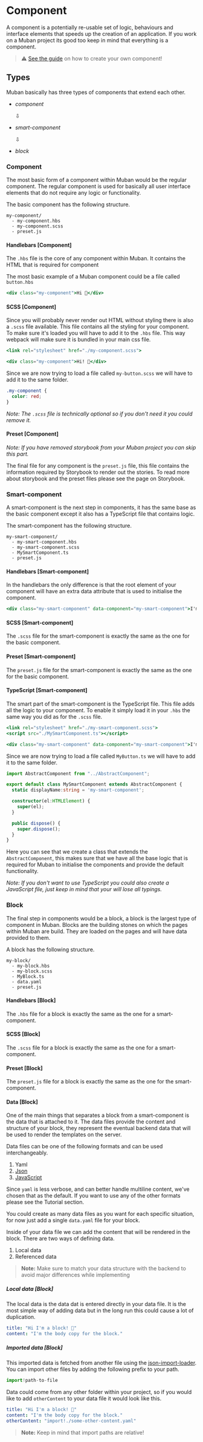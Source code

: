 # Component
A component is a potentially re-usable set of logic, behaviours and interface elements that speeds up the creation of an application. If you work on a Muban project its good too keep in mind that everything is a component.  

> ⚠️ [See the guide](./12-guides.md#Create-a-component) on how to create your own component! 

## Types

Muban basically has three types of components that extend each other.

- *component*

  ⇩

- *smart-component*

  ⇩

- *block*

### Component

The most basic form of a component within Muban would be the regular component. The regular component is used for basically all user interface elements that do not require any logic or functionality. 

The basic component has the following structure.

```
my-component/
  - my-component.hbs
  - my-component.scss
  - preset.js
```

#### Handlebars [Component]

The `.hbs` file is the core of any component within Muban. It contains the HTML that is required for component

The most basic example of a Muban component could be a file called `button.hbs` 

```handlebars
<div class="my-component">Hi 👋</div>
```

#### SCSS [Component]

Since you will probably never render out HTML without styling there is also a `.scss` file available. This file contains all the styling for your component. To make sure it's loaded you will have to add it to the `.hbs` file. This way webpack will make sure it is bundled in your main css file.

```handlebars
<link rel="stylesheet" href="./my-component.scss">

<div class="my-component">Hi! 👋</div>
```

Since we are now trying to load a file called `my-button.scss` we will have to add it to the same folder.

```scss
.my-component {
  color: red;
}
```

*Note: The `.scss` file is technically optional so if you don't need it you could remove it.*

#### Preset [Component]

*Note: If you have removed storybook from your Muban project you can skip this part.*

The final file for any component is the `preset.js` file, this file contains the information required by Storybook to render out the stories. To read more about storybook and the preset files please see the page on Storybook.

### Smart-component

A smart-component is the next step in components, it has the same base as the basic component except it also has a TypeScript file that contains logic.

The smart-component has the following structure.

```
my-smart-component/
  - my-smart-component.hbs
  - my-smart-component.scss
  - MySmartComponent.ts
  - preset.js
```

#### Handlebars [Smart-component]

In the handlebars the only difference is that the root element of your component will have an extra data attribute that is used to initialise the component.

```handlebars
<div class="my-smart-component" data-component="my-smart-component">I'm smart! 🤓</div>
```

#### SCSS [Smart-component]

The `.scss` file for the smart-component is exactly the same as the one for the basic component. 

#### Preset [Smart-component]

The `preset.js` file for the smart-component is exactly the same as the one for the basic component. 

#### TypeScript [Smart-component]

The smart part of the smart-component is the TypeScript file. This file adds all the logic to your component. To enable it simply load it in your `.hbs` the same way you did as for the `.scss` file.

```handlebars
<link rel="stylesheet" href="./my-smart-component.scss">
<script src="./MySmartComponent.ts"></script>

<div class="my-smart-component" data-component="my-smart-component">I'm smart! 🤓</div>
```

Since we are now trying to load a file called `MyButton.ts` we will have to add it to the same folder.

```typescript
import AbstractComponent from "../AbstractComponent";

export default class MySmartComponent extends AbstractComponent {
  static displayName:string = 'my-smart-component';

  constructor(el:HTMLElement) {
    super(el);
  }

  public dispose() {
    super.dispose();
  }
}
```

Here you can see that we create a class that extends the `AbstractComponent`, this makes sure that we have all the base logic that is required for Muban to initialise the components and provide the default functionality.  

*Note: If you don't want to use TypeScript you could also create a JavaScript file, just keep in mind that your will lose all typings.*

### Block

The final step in components would be a block, a block is the largest type of component in Muban. Blocks are the building stones on which the pages within Muban are build. They are loaded on the pages and will have data provided to them. 

A block has the following structure.

```
my-block/
  - my-block.hbs
  - my-block.scss
  - MyBlock.ts
  - data.yaml
  - preset.js
```

#### Handlebars [Block]

The `.hbs` file for a block is exactly the same as the one  for a smart-component.

#### SCSS [Block]

The `.scss` file for a block is exactly the same as the one  for a smart-component.

#### Preset [Block]

The `preset.js` file for a block is exactly the same as the one for the smart-component. 

#### Data [Block]

One of the main things that separates a block from a smart-component is the data that is attached to it. The data files provide the content and structure of your block, they represent the eventual backend data that will be used to render the templates on the server.

Data files can be one of the following formats and can be used interchangeably.

1. Yaml
2. [Json](./12-guides.md#Using-JSON-for-data-files)
3. [JavaScript](./12-guides.md#Using-JavaScript-for-data-files)

Since `yaml` is less verbose, and can better handle multiline content, we've chosen that as the default. If you want to use any of the other formats please see the Tutorial section.

You could create as many data files as you want for each specific situation, for now just add a single `data.yaml` file for your block. 

Inside of your data file we can add the content that will be rendered in the block. There are two ways of defining data. 

1. Local data
2. Referenced data

> **Note:** Make sure to match your data structure with the backend to avoid major differences while implementing

##### Local data [Block]

The local data is the data dat is entered directly in your data file. It is the most simple way of adding data but in the long run this could cause a lot of duplication.

````yaml
title: "Hi I'm a block! 💪"
content: "I'm the body copy for the block."
````

##### Imported data [Block]

This imported data is fetched from another file using the [json-import-loader](https://www.npmjs.com/package/json-import-loader). You can import other files by adding the following prefix to your path.

```javascript
import!path-to-file
```

Data could come from any other folder within your project, so if you would like to add `otherContent` to your data file it would look like this.

```yaml
title: "Hi I'm a block! 💪"
content: "I'm the body copy for the block."
otherContent: "import!./some-other-content.yaml"
```

> **Note:** Keep in mind that import paths are relative!
